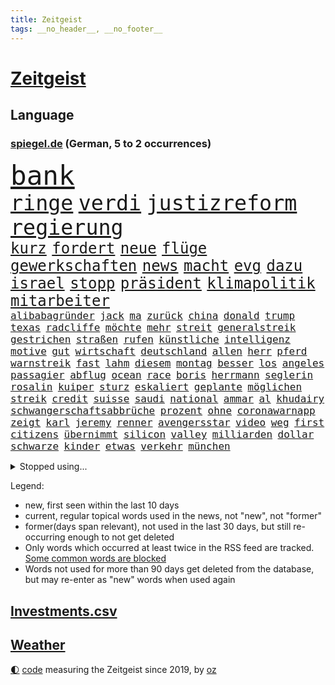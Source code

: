 ```yaml
---
title: Zeitgeist
tags: __no_header__, __no_footer__
---
```


# [Zeitgeist](https://oliz.io/zeitgeist/)

## Language

<h3><a href="https://www.spiegel.de" target="_blank">spiegel.de</a> (German, 5 to 2 occurrences)</h3>
<p style="font-family:monospace">
<span style="font-size:32pt"><a href="news_links.html#bank" class="current">bank</a></span>
<br>
<span style="font-size:25pt"><a href="news_links.html#ringe" class="current">ringe</a></span>
<span style="font-size:25pt"><a href="news_links.html#verdi" class="current">verdi</a></span>
<span style="font-size:25pt"><a href="news_links.html#justizreform" class="current">justizreform</a></span>
<span style="font-size:25pt"><a href="news_links.html#regierung" class="current">regierung</a></span>
<br>
<span style="font-size:18pt"><a href="news_links.html#kurz" class="current">kurz</a></span>
<span style="font-size:18pt"><a href="news_links.html#fordert" class="current">fordert</a></span>
<span style="font-size:18pt"><a href="news_links.html#neue" class="current">neue</a></span>
<span style="font-size:18pt"><a href="news_links.html#flüge" class="current">flüge</a></span>
<span style="font-size:18pt"><a href="news_links.html#gewerkschaften" class="current">gewerkschaften</a></span>
<span style="font-size:18pt"><a href="news_links.html#news" class="current">news</a></span>
<span style="font-size:18pt"><a href="news_links.html#macht" class="current">macht</a></span>
<span style="font-size:18pt"><a href="news_links.html#evg" class="current">evg</a></span>
<span style="font-size:18pt"><a href="news_links.html#dazu" class="current">dazu</a></span>
<span style="font-size:18pt"><a href="news_links.html#israel" class="current">israel</a></span>
<span style="font-size:18pt"><a href="news_links.html#stopp" class="current">stopp</a></span>
<span style="font-size:18pt"><a href="news_links.html#präsident" class="current">präsident</a></span>
<span style="font-size:18pt"><a href="news_links.html#klimapolitik" class="current">klimapolitik</a></span>
<span style="font-size:18pt"><a href="news_links.html#mitarbeiter" class="current">mitarbeiter</a></span>
<br>
<span style="font-size:12pt"><a href="news_links.html#alibabagründer" class="new">alibabagründer</a></span>
<span style="font-size:12pt"><a href="news_links.html#jack" class="current">jack</a></span>
<span style="font-size:12pt"><a href="news_links.html#ma" class="current">ma</a></span>
<span style="font-size:12pt"><a href="news_links.html#zurück" class="current">zurück</a></span>
<span style="font-size:12pt"><a href="news_links.html#china" class="current">china</a></span>
<span style="font-size:12pt"><a href="news_links.html#donald" class="current">donald</a></span>
<span style="font-size:12pt"><a href="news_links.html#trump" class="current">trump</a></span>
<span style="font-size:12pt"><a href="news_links.html#texas" class="current">texas</a></span>
<span style="font-size:12pt"><a href="news_links.html#radcliffe" class="new">radcliffe</a></span>
<span style="font-size:12pt"><a href="news_links.html#möchte" class="current">möchte</a></span>
<span style="font-size:12pt"><a href="news_links.html#mehr" class="current">mehr</a></span>
<span style="font-size:12pt"><a href="news_links.html#streit" class="current">streit</a></span>
<span style="font-size:12pt"><a href="news_links.html#generalstreik" class="current">generalstreik</a></span>
<span style="font-size:12pt"><a href="news_links.html#gestrichen" class="current">gestrichen</a></span>
<span style="font-size:12pt"><a href="news_links.html#straßen" class="current">straßen</a></span>
<span style="font-size:12pt"><a href="news_links.html#rufen" class="current">rufen</a></span>
<span style="font-size:12pt"><a href="news_links.html#künstliche" class="current">künstliche</a></span>
<span style="font-size:12pt"><a href="news_links.html#intelligenz" class="current">intelligenz</a></span>
<span style="font-size:12pt"><a href="news_links.html#motive" class="current">motive</a></span>
<span style="font-size:12pt"><a href="news_links.html#gut" class="current">gut</a></span>
<span style="font-size:12pt"><a href="news_links.html#wirtschaft" class="current">wirtschaft</a></span>
<span style="font-size:12pt"><a href="news_links.html#deutschland" class="current">deutschland</a></span>
<span style="font-size:12pt"><a href="news_links.html#allen" class="current">allen</a></span>
<span style="font-size:12pt"><a href="news_links.html#herr" class="current">herr</a></span>
<span style="font-size:12pt"><a href="news_links.html#pferd" class="current">pferd</a></span>
<span style="font-size:12pt"><a href="news_links.html#warnstreik" class="current">warnstreik</a></span>
<span style="font-size:12pt"><a href="news_links.html#fast" class="current">fast</a></span>
<span style="font-size:12pt"><a href="news_links.html#lahm" class="current">lahm</a></span>
<span style="font-size:12pt"><a href="news_links.html#diesem" class="current">diesem</a></span>
<span style="font-size:12pt"><a href="news_links.html#montag" class="current">montag</a></span>
<span style="font-size:12pt"><a href="news_links.html#besser" class="current">besser</a></span>
<span style="font-size:12pt"><a href="news_links.html#los" class="current">los</a></span>
<span style="font-size:12pt"><a href="news_links.html#angeles" class="current">angeles</a></span>
<span style="font-size:12pt"><a href="news_links.html#passagier" class="new">passagier</a></span>
<span style="font-size:12pt"><a href="news_links.html#abflug" class="new">abflug</a></span>
<span style="font-size:12pt"><a href="news_links.html#ocean" class="current">ocean</a></span>
<span style="font-size:12pt"><a href="news_links.html#race" class="current">race</a></span>
<span style="font-size:12pt"><a href="news_links.html#boris" class="current">boris</a></span>
<span style="font-size:12pt"><a href="news_links.html#herrmann" class="current">herrmann</a></span>
<span style="font-size:12pt"><a href="news_links.html#seglerin" class="new">seglerin</a></span>
<span style="font-size:12pt"><a href="news_links.html#rosalin" class="new">rosalin</a></span>
<span style="font-size:12pt"><a href="news_links.html#kuiper" class="new">kuiper</a></span>
<span style="font-size:12pt"><a href="news_links.html#sturz" class="current">sturz</a></span>
<span style="font-size:12pt"><a href="news_links.html#eskaliert" class="current">eskaliert</a></span>
<span style="font-size:12pt"><a href="news_links.html#geplante" class="current">geplante</a></span>
<span style="font-size:12pt"><a href="news_links.html#möglichen" class="current">möglichen</a></span>
<span style="font-size:12pt"><a href="news_links.html#streik" class="current">streik</a></span>
<span style="font-size:12pt"><a href="news_links.html#credit" class="current">credit</a></span>
<span style="font-size:12pt"><a href="news_links.html#suisse" class="current">suisse</a></span>
<span style="font-size:12pt"><a href="news_links.html#saudi" class="current">saudi</a></span>
<span style="font-size:12pt"><a href="news_links.html#national" class="new">national</a></span>
<span style="font-size:12pt"><a href="news_links.html#ammar" class="new">ammar</a></span>
<span style="font-size:12pt"><a href="news_links.html#al" class="current">al</a></span>
<span style="font-size:12pt"><a href="news_links.html#khudairy" class="new">khudairy</a></span>
<span style="font-size:12pt"><a href="news_links.html#schwangerschaftsabbrüche" class="current">schwangerschaftsabbrüche</a></span>
<span style="font-size:12pt"><a href="news_links.html#prozent" class="current">prozent</a></span>
<span style="font-size:12pt"><a href="news_links.html#ohne" class="current">ohne</a></span>
<span style="font-size:12pt"><a href="news_links.html#coronawarnapp" class="current">coronawarnapp</a></span>
<span style="font-size:12pt"><a href="news_links.html#zeigt" class="current">zeigt</a></span>
<span style="font-size:12pt"><a href="news_links.html#karl" class="current">karl</a></span>
<span style="font-size:12pt"><a href="news_links.html#jeremy" class="current">jeremy</a></span>
<span style="font-size:12pt"><a href="news_links.html#renner" class="current">renner</a></span>
<span style="font-size:12pt"><a href="news_links.html#avengersstar" class="current">avengersstar</a></span>
<span style="font-size:12pt"><a href="news_links.html#video" class="current">video</a></span>
<span style="font-size:12pt"><a href="news_links.html#weg" class="current">weg</a></span>
<span style="font-size:12pt"><a href="news_links.html#first" class="current">first</a></span>
<span style="font-size:12pt"><a href="news_links.html#citizens" class="new">citizens</a></span>
<span style="font-size:12pt"><a href="news_links.html#übernimmt" class="current">übernimmt</a></span>
<span style="font-size:12pt"><a href="news_links.html#silicon" class="current">silicon</a></span>
<span style="font-size:12pt"><a href="news_links.html#valley" class="current">valley</a></span>
<span style="font-size:12pt"><a href="news_links.html#milliarden" class="current">milliarden</a></span>
<span style="font-size:12pt"><a href="news_links.html#dollar" class="current">dollar</a></span>
<span style="font-size:12pt"><a href="news_links.html#schwarze" class="current">schwarze</a></span>
<span style="font-size:12pt"><a href="news_links.html#kinder" class="current">kinder</a></span>
<span style="font-size:12pt"><a href="news_links.html#etwas" class="current">etwas</a></span>
<span style="font-size:12pt"><a href="news_links.html#verkehr" class="current">verkehr</a></span>
<span style="font-size:12pt"><a href="news_links.html#münchen" class="current">münchen</a></span>
</p>
<details>
<summary>Stopped using...</summary>
<p class="former" style="font-size:12pt">
strategie(886) wunsch(886) fdpchef(885) verkündet(885) entdeckung(884) geboren(884) halle(884) niveau(884) angela(883) bedeuten(883) landesregierung(883) fahrt(882) herbst(882) jahrzehntelang(882) joachim(882) locker(882) müller(882) übergeben(882) beispiel(881) berufung(881) feuerwehr(881) geschäfte(881) gestoßen(881) jörg(881) londoner(881) minderheit(881) monatelang(881) senken(881) verhängen(881) zuversicht(881) egal(880) geschlossen(880) kriminellen(880) mitten(880) wofür(880) 44(879) csuchef(879) ergebnisse(879) gutes(879) katastrophe(879) leid(879) stürzte(879) branche(878) einreisen(878) kassiert(878) schildert(878) versteigert(878) dementiert(877) eingereicht(877) größer(877) null(877) preisen(877) schatten(877) stefan(877) untersuchungen(877) zoo(877) armut(876) endete(876) genannt(876) islamischer(876) meinem(876) amnesty(875) auswahl(875) bedrohung(875) brasiliens(875) debakel(875) entschädigung(875) erinnern(875) geheimnis(875) islamischen(875) stattfinden(875) suspendiert(875) villa(875) voraus(875) befreien(874) klein(874) konjunktur(874) netflix(874) veranstalter(874) vergessen(874) punkten(873) verschieben(873) befreit(872) beleidigt(872) distanziert(872) dreimal(872) sinnvoll(872) verbände(872) oppositionelle(871) regiert(871) reiste(871) vorstellen(871) wies(871) dich(870) i(870) meinungsfreiheit(870) schlimmste(870) teenager(870) wähler(870) bewegen(869) erlebte(869) extremen(869) untersuchen(869) vorsprung(869) abschaffen(868) gestürzt(868) hotels(868) reporter(868) zweimal(868) kehrte(867) käufer(867) trainiert(867) beschuldigt(865) zurückgegangen(865) bob(864) schnellen(864) studien(864) drogen(863) fortgesetzt(863) müsste(863) präsidentin(863) auflagen(862) warm(862) gesundheitsministerium(861) kabul(861) polnische(861) erfolgreichsten(860) iphone(860) cduchef(859) entschuldigung(859) rechtzeitig(859) behalten(858) hängen(858) steffen(858) richard(856) empfehlung(854) präsenz(854) chats(852) kräfte(850) solchen(850) uhaft(849) kindheit(846) retter(846) wirbel(846) einkommen(845) rutschte(841) schaut(840) ursprünglich(840) geflohen(833) kanadas(832) ausgetragen(828) abschluss(821) größe(813) ausweg(803) nick(799) währung(774) niederländer(773) zusätzlichen(772) fotografiert(769) karriereende(757) lehrerin(753) finanziellen(737) zusammengebrochen(710) bewirbt(709) abgestürzt(708) blut(700) stoltenberg(688) finanziert(685) militärische(677) schwerste(660) spiegelreporter(646) argument(632) wenigsten(626) drohenden(623) inflationsrate(622) leichten(622) zwingen(608) australischen(607) präsentierte(593) ausgefallen(592) lebten(589) inszenieren(587) gesund(586) dörfer(579) gestern(573) anlage(564) heiße(555) wirtschaftskrise(555) teamkollege(543) telefoniert(538) gesetzentwurf(532) basis(527) bekräftigt(526) kurze(521) ruhestand(519) verschlechtert(515) direkte(509) eingefroren(505) stau(499) geheimdienste(498) obersten(493) menschlichkeit(492) umsetzung(492) inklusive(489) lieferungen(488) oberlandesgericht(488) tödlichem(487) versuche(486) eindringlichen(484) summen(484) rande(482) 77(478) militärischen(474) bescheid(472) dürr(455) emotional(454) angekündigte(449) energieversorgung(446) falsches(446) borrell(442) ruhrgebiet(442) zerstörung(440) g7staaten(439) model(436) sanitäter(435) flugzeugen(432) cool(429) untergang(424) vorm(423) berichteten(422) abhalten(419) 2002(417) verkaufte(414) albert(411) krankheiten(403) fremd(398) 350(394) fehlverhalten(391) reichweite(391) vereinigte(388) schätzt(387) sitz(387) bejubelt(385) klug(384) vereinigung(382) don(377) stammen(376) vorab(376) verübt(375) interessiert(374) verspätet(372) dubiosen(370) zurückgewiesen(369) unmittelbar(364) ankommt(363) rekordtief(363) fußballspiel(362) hochschule(360) töchter(360) rezession(357) söhne(357) hochrangigen(355) eindrücke(354) bargeld(353) exfreundin(353) sexismus(351) großstadt(347) organisierte(345) andrej(343) tankrabatt(343) oligarch(340) ball(337) strategisch(337) freundinnen(336) g7(336) geist(333) fußballerinnen(332) tankrabatts(330) auslösen(329) gearbeitet(328) schwerverletzte(326) ausbeutung(319) zugänglich(319) bayreuth(316) klopp(315) recherchen(314) schau(309) fragwürdige(308) trocken(306) verschwanden(303) harter(302) verbliebenen(301) mobbing(299) carlo(296) zumutung(295) verdrängt(293) mordfall(292) syrischen(292) beatles(291) vermittelte(291) regierungsbildung(285) brittney(282) griner(282) leopardpanzer(282) kapazitäten(281) ausgezahlt(280) besseren(279) 54(275) geschrumpft(273) bestimmter(272) übung(269) erwerbstätigen(267) jimmy(267) hubert(266) möbel(265) terrororganisation(263) plädieren(262) alzheimer(261) neustart(261) setzten(260) ängste(260) feuert(258) fehlten(257) bruttoinlandsprodukt(256) spahn(256) instrument(255) jagt(255) kampagne(255) nahrung(255) arizona(254) golfstaat(254) heim(254) bundeskartellamt(253) wozu(253) deutsch(252) geschichtenewsletter(252) hanna(252) sehe(251) bemerkenswert(250) comingout(249) l(247) diente(246) verzeichnet(246) berlinneukölln(245) gestrandete(244) saale(243) kontroversen(242) zuhause(242) fasst(240) frist(240) pipeline(240) solches(239) strittigen(239) verleihung(239) fassungslos(238) legal(238) ungerecht(238) brandstifter(236) flugzeugbauer(236) folgten(236) wiedersehen(236) energiesektor(234) schönheitsideale(230) glücklichen(228) üppige(227) blackout(226) waffensysteme(226) antony(225) schottlands(225) tode(225) kommunizieren(224) lokalen(222) island(221) technisch(220) gelohnt(219) größtes(218) lizzo(218) leopard2panzer(217) nebenwirkungen(217) fahrerin(216) durchzusetzen(215) nation(214) komplikationen(213) parken(213) zahlte(213) heidenheim(212) traten(212) twitteraccount(212) selbstbewusst(210) katastrophenschutz(208) ganzes(207) gaspreis(207) beseitigt(206) oleksij(206) 56jährige(204) trockener(204) wünsche(203) zusammenprall(203) flüssen(202) marken(202) 19jähriger(201) bestes(201) gründete(201) ausliefern(198) intensiver(197) bundesarbeitsgericht(196) autobiografie(195) fußballprofis(195) gefährdung(195) intrigen(195) abwehren(194) farben(193) rihanna(192) bonus(190) rutschen(190) chefredakteurin(189) durchgang(189) verhaltens(189) verurteilter(189) archäologen(188) faktor(188) nationalhymne(186) interessierte(185) künstlich(185) piste(185) preisgekrönte(185) radfahrerin(185) brisante(183) kriminalität(182) polizeichef(182) geburtenrate(181) rätseln(180) yorker(179) wüste(178) abschuss(177) einsteigen(177) engen(177) konten(177) nationalsozialismus(177) wintershall(177) luftangriff(176) machtmissbrauch(176) ndr(176) megawattstunde(175) unabhängigen(175) 85jährige(174) vegane(173) branchen(172) ernüchternd(172) makejew(172) defizite(171) hingerichtet(171) gegenangriff(170) ehrung(169) sohnes(169) sprangen(169) tweets(169) zusage(169) abzug(167) eh(167) beach(166) beherrscht(166) bulgarien(166) kollege(165) rückblick(165) vereine(164) wohnraum(164) caroline(163) commerzbank(163) phoenix(163) müht(162) kollegin(161) angreifen(160) dirk(159) opel(159) staatsmedien(159) iocpräsident(158) 3500(156) beförderung(156) direktor(156) information(155) knöchel(155) ukrainefeldzug(155) unovollversammlung(155) urteilt(155) aktivist(153) arzneimittel(153) verzeichnen(153) überraschenden(153) abgelegt(152) tendenz(152) ausgegeben(151) eingezogen(151) kaltluft(151) kurdische(151) zitiert(151) ecken(150) rasanter(150) schöne(150) verachtung(150) verhältnissen(150) riesiges(149) verhelfen(149) weltbank(149) faschistischen(148) konsumiert(148) bereichen(146) vizepräsidentin(146) natogeneralsekretär(145) schweben(145) wiebke(145) mats(144) füllkrug(142) mullahregime(142) niclas(142) präferenz(142) carter(141) höchststrafe(139) klassiker(139) leukämie(139) tankstellen(139) abgefeuert(138) erklärungen(138) ohio(138) topspieler(138) jemanden(137) spannende(137) manipuliert(136) missionen(136) qualität(136) schlachtfeld(136) witze(136) ersticken(135) titanic(135) dichter(134) hilton(134) trage(132) vergibt(132) versichert(132) expolizisten(131) gefälscht(130) kerzen(130) tieres(130) mitarbeitern(129) leidenschaft(128) sibirien(128) säge(128) umfassende(128) korruptionsskandal(127) billigt(126) del(126) rücktrittsankündigung(126) serviert(126) solidarisiert(125) zugeständnisse(125) angeht(124) beratung(124) hotspur(123) schossen(123) kremlgegner(122) machtverhältnisse(122) spielzeug(122) besserer(121) urteile(121) verkehrskontrolle(121) widersprüche(121) dihk(120) erreichbar(120) korruptionsprozess(120) kostenloses(120) podium(120) museums(119) staatsoper(119) sozialamt(118) bowie(117) palmer(117) apples(116) diktators(116) hexen(116) profit(116) staates(116) verunsichert(116) spion(115) basf(114) flugabwehr(114) schilderungen(114) befürchtungen(113) abbauen(112) aufsehenerregenden(112) feuerte(112) charme(111) nullcovidpolitik(111) psychologe(111) zukommt(111) ohr(110) verkleidet(110) emily(109) geworben(109) profil(109) verbesserte(109) einstige(108) sieges(107) unterschriften(107) dea(106) pasta(106) schädel(106) wahlniederlage(106) bosch(104) erdgasförderung(104) energiehilfen(103) militärpräsenz(103) mitreden(103) räder(103) verdoppeln(102) ekrem(101) istanbuls(101) i̇mamoğlu(101) kryptobörse(101) nachgegangen(101) punk(101) spiegelpodcast(101) wagnergruppe(101) isolieren(100) saarlouis(100) todesurteil(100) bestellen(99) gefallenen(99) mcdonald's(99) reste(98) terrasse(98) ökotest(98) angriffskrieges(97) bali(97) inhaftierter(97) oman(97) fdpfraktionschef(96) siebte(95) singen(95) demokratien(94) hilfslieferungen(94) jüdischen(94) vermeidet(94) leopardpanzern(93) want(93) berlinwahl(92) bernhard(92) durcheinander(92) rheinland(92) verlorenen(92) wutausbruch(92) güterzug(91) richterinnen(91) römer(91) asylbewerber(90) erdbebens(90) hernández(90) legten(90) tricksen(90) wmauftakt(90) fichte(89) geringen(89) großbaustelle(89) labern(89) leiten(89) ungewöhnlicher(89) heungmin(88) negativrekord(88) son(88) wahren(88) getränke(87) kanäle(87) prämie(87) überholen(87) abschieben(86) absolut(86) asiatische(86) parlamentsausschuss(86) schatzes(86) filzskandal(85) manipulierte(85) missbrauchte(85) rettungsarbeiten(85) umziehen(85) mutig(84) 330(83) armbruster(83) autobahnbau(83) flugbetrieb(83) nathalie(83) passagierflüge(83) sanktionsumgehung(83) steigerung(83) abhilfe(82) angehören(82) diskothek(82) generatoren(82) genügend(82) klebten(82) nadelbäumen(82) neymars(82) raucher(82) sinnbild(82) verschütteten(82) 999(81) hugo(81) läden(81) mitspielern(81) brettspiele(80) dreier(80) kambodschas(80) nina(80) onlinekauf(80) verwirklichen(80) kuschen(79) notprogramm(79) vorlegen(79) abgefangen(78) abgestellt(78) handelspartner(78) mitgliedsländer(78) 26jähriger(77) auswärtiges(77) bø(77) düsseldorfer(77) ghanaischen(77) leine(77) schweinfurt(77) thingnes(77) vorstandswahl(77) zuschläge(77) 2028(76) ernte(76) lego(76) plündern(76) verschrottet(76) wiederholungswahl(76) wilde(76) frauenproblem(75) frost(75) pillen(75) selbstverständlichkeit(75) senatorin(75) bundespolizist(74) viereinhalb(74) überraschendes(74) eröffnen(73) frühjahrsoffensive(73) geeilt(73) jva(73) kauftipps(73) benötigte(72) derbe(72) dulden(72) erfolgsserie(72) maserati(72) ostafrika(72) rechtsextremisten(72) rekordhoch(72) 32jährige(71) 747(71) bass(71) einkaufszentrum(71) gängige(71) häftlinge(71) niederbayern(71) schilderte(71) schlagerstar(71) sojuskapsel(71) verharmlosung(71) verstummen(71) community(70) gebrauch(70) klüger(70) männerstaffel(70) nhl(70) republikanerin(70) sehnen(70) säcken(70) banknoten(69) heimarbeit(69) liefen(69) lizenz(69) jane(68) saßen(68) vorhanden(68) zweitligist(68) abschwächen(67) avatar(67) eigenlob(67) entnommen(67) höhen(67) maas(67) ahmad(66) price(66) schießerei(66) tabus(66) zwischenbilanz(66) besonderer(65) grades(65) ludwigshafen(65) straftäter(65) verkehrspolitik(65) choreograf(64) foster(64) geförderte(64) geschwister(64) granate(64) großraum(64) kandidatin(64) schätzung(64) bars(63) cameron(63) einsatzbereit(63) erfolgs(63) neumünster(63) arktische(62) ausbildungsgarantie(62) deutschsprachigen(62) fonda(62) gerüstet(62) lügenmärchen(62) sammlung(62) stiehlt(62) verdreifacht(62) bahngewerkschaft(61) bearbeitet(61) cambridge(61) clinch(61) eroberung(61) geleitet(61) pisten(61) tanzt(61) ussängerin(61) 80jähriger(60) ersatzfreiheitsstrafen(60) hamp;m(60) paso(60) perspektiven(60) werft(60) beendigung(59) beunruhigen(59) chinese(59) gelangte(59) gespart(59) onlinehandel(59) schiene(59) usinformationen(59) aufgegangen(58) bellevue(58) gunther(58) heilende(58) kreativer(58) schätzungsweise(58) zufällig(58) antikatermittel(57) frosch(57) geschmückten(57) kippa(57) kurdischen(57) luxushotel(57) tunnel(57) 250000(56) abriss(56) baubranche(56) flugabwehrsystem(56) jungstar(56) kommender(56) lebkuchen(56) patriot(56) putingegner(56) schliche(56) verschärfte(56) abgesichert(55) abzukassieren(55) amtsantritt(55) emir(55) geheimnisse(55) hilfsorganisationen(55) patriotsystem(55) sag(55) unbemerkt(55) zeitplan(55) 248(54) 365(54) fahrschein(54) windig(54) yvonne(54) energieträger(53) leistungen(53) statistik(53) weltberühmt(53) 1999(52) botschafterin(52) elektrische(52) galaxien(52) gedenken(52) verfolger(52) aleksandar(51) durchfallquote(51) früherem(51) gefängnisstrafe(51) grünenchefin(51) nervt(51) netflixfilm(51) pablo(51) sprüche(51) zirkus(51) bestechungsskandal(50) fahrprüfung(50) gesammelt(50) globalisierung(50) koks(50) unwahrscheinlicher(50) antisemitischer(49) aufträgen(49) ausstellung(49) enthüllen(49) repariert(49) beschwört(48) brandenburgs(48) eingehen(48) eingeschlossen(48) mitschüler(48) besuchte(47) blüten(47) kleider(47) konto(47) newcastle(47) reichert(47) vorwerfen(47) automarkt(46) dienstwaffe(46) gastauftritt(46) luxusvilla(46) bowl(45) eingegangen(45) festspiele(45) jp(45) queensland(45) zurückgelassen(45) german(44) mccartney(44) südsudan(44) archäologie(43) batteriewerk(43) demos(43) durchschnittliche(43) kommentator(43) massenstart(43) polarisieren(43) scheiterns(43) 7000(42) donnerstagmorgen(42) karnevals(42) patzer(42) teich(42) thinktanks(42) uralte(42) verletzungspause(42) anja(41) containern(41) cousin(41) draisaitl(41) east(41) kürzen(41) leopardlieferung(41) sandsäcken(41) vermeintlicher(41) webb(41) zwang(41) buchläden(40) eigentum(40) engagiert(40) geistliche(40) giftstoffen(40) nürnberger(40) republikanische(40) theorien(40) 22jährigen(39) aufsichtsbehörde(39) bundesligaspiel(39) g+j(39) riesenslalom(39) sportwagen(39) unterirdische(39) vermittlerrolle(39) verschuldet(39) versprochenen(39) erden(38) freistaat(38) freiwilligen(38) marburg(38) ohrfeige(38) überschreiten(38) angestiegen(37) durchfahrt(37) elektrischen(37) gekippt(37) genießt(37) hansgeorg(37) intendantin(37) maaßen(37) metropolen(37) murray(37) nötigung(37) schießstand(37) vorgeschmack(37) abgelehnte(36) aiwanger(36) bekomme(36) frauenfeindlichkeit(36) führungswechsel(36) highlight(36) lahmgelegt(36) rate(36) schnellsten(36) tagelanger(36) zulasten(36) durchkreuzt(35) inseln(35) oberstaatsanwalt(35) schritten(35) sonntagmorgen(35) heran(34) favoritin(33) kläger(33) sachsenanhalts(33) weimar(33) geflohener(32) gestiegener(32) rbbaffäre(32) schneekanonen(32) souveräner(32) 18000(31) besitzes(31) filmen(31) gravierende(31) hinzugefügt(31) witwe(31) zögerlichkeit(31) axt(30) helsinki(30) kassenpatienten(30) werdende(30) zögern(30) himbeeren(29) leihmutterschaft(29) pädagogen(29) verbeamtung(29) vorankommen(29) 65jährigen(28) ambitionen(28) aufzubewahren(28) behielt(28) brokstedt(28) fünfter(28) lauf(28) läufer(28) läuferinnen(28) straßer(28) uefa(28) verfügbar(28) water(28) way(28) ausdauernd(27) aussetzung(27) gewinnern(27) ibrahim(27) slalom(27) vors(27) wahrscheinlichkeit(27) coronasituation(26) eurecht(26) hinterbliebenen(26) staatskrise(26) veraltet(26) weiterregieren(26) bip(25) fünftes(25) taugen(25) 1600(24) gültige(23) magen(23) putsch(23) rechtfertigen(23) startabkommen(23) traurig(23) tschechische(23) 1933(22) azubis(22) baten(22) gruner+jahr(22) nadia(22) nordwesten(22) pflegebedürftige(22) wichtigere(22) zelt(22) 80jährige(21) beanstandet(21) eckpunkte(21) horrend(21) kuwait(21) nichols(21) reschke(21) tyre(21) unterbinden(21) vergriffen(21) anstehenden(20) benutzen(20) panzerbataillon(20) pollen(20) prügelten(20) renommierten(20) vernichtenden(20) waffengesetze(20) delikte(19) dfbpokal(19) einflussreiche(19) überaus(19) geschnappt(18) heusgen(18) kanälen(18) reuter(18) schwindel(18) seniorinnen(18) shiffrins(18) spitzendiplomaten(18) verzögerung(18) vietnamesische(18) außergewöhnlich(17) entführte(17) eubürger(17) feministischen(17) haley(17) kampfjetlieferungen(17) loswerden(17) nikki(17) offenzulegen(17) politikwissenschaftler(17) entzweien(16) fwort(16) goldmedaillen(16) grafiken(16) plattner(16) sturmtief(16) ukrainern(16) ahnung(15) aufweichen(15) einzigartig(15) ferreira(15) lopez(15) nachträglich(15) feststellen(14) leisteten(14) ritual(14) schwindet(14) teilerfolg(14) trier(14) antisemiten(13) iskenderun(13) kiewbesuch(13) sicherheitskonferenz(13) verhungert(13) überraschungsbesuch(13) arbeitgeberverband(12) ballon(12) beschlagnahmtes(12) biathlonwm(12) hermann(12) hindernisse(12) leiterin(12) markanten(12) medaillenhoffnung(12) music(12) popsuperstar(12) sechster(12) seidenstraße(12) widmete(12) drittes(11) konspirativen(11) meetings(11) schärft(11) tochterfirma(11)
</p>
</details>
<p>Legend:
<ul>
<li><span class="new">new</span>, first seen within the last 10 days</li>
<li><span class="current">current</span>, regular topical words used in the news, not "new", not "former"</li>
<li><span class="former">former(days span relevant)</span>, not used in the last 30 days, but still re-occurring enough to not get deleted</li>
<li>Only words which occurred at least twice in the RSS feed are tracked. <a href="language/filters.py">Some common words are blocked</a></li>
<li>Words not used for more than 90 days get deleted from the database, but may re-enter as "new" words when used again</li>
</ul>
</p>

## [Investments](investments.html)[.csv](investments.csv)

## [Weather](weather.html)

<footer>
<a href="javascript:toggleTheme()" class="nav">🌓</a>
<a href="https://github.com/ooz/zeitgeist">code</a> measuring the Zeitgeist since 2019, by <a href="https://oliz.io">oz</a>
</footer>
